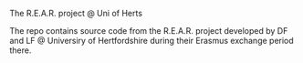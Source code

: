 The R.E.A.R. project @ Uni of Herts

The repo contains source code from the R.E.A.R. project developed by DF and LF @ Universiry of Hertfordshire during their Erasmus exchange period there.
